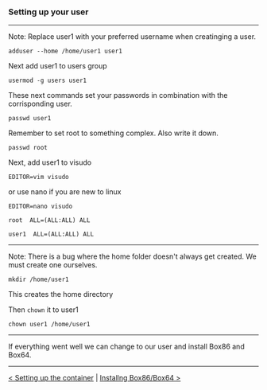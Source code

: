 
### Setting up your user

----

Note: Replace user1 with your preferred username when creatinging a user. 

```
adduser --home /home/user1 user1 
```

Next add user1 to users group

```
usermod -g users user1
```

These next commands set your passwords in combination with the corrisponding user.


```
passwd user1
```

Remember to set root to something complex. Also write it down.

```
passwd root
```

Next, add user1 to visudo

```
EDITOR=vim visudo
```

or use nano if you are new to linux

```
EDITOR=nano visudo
```


```
root  ALL=(ALL:ALL) ALL

user1  ALL=(ALL:ALL) ALL
```

---

Note: There is a bug where the home folder doesn't always get created. We must create one ourselves.

```
mkdir /home/user1
```

This creates the home directory

Then `chown` it to user1

```
chown user1 /home/user1
```

---

If everything went well we can change to our user and install Box86 and Box64.

---

[< Setting up the container](create-chroot.md) | [Installng Box86/Box64 >](install-box86_64.md)

